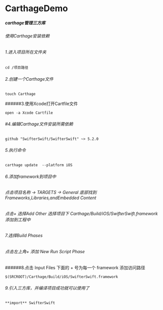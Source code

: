 # CarthageDemo
##### carthage管理三方库

###### 使用Carthage安装依赖

###### 1.进入项目所在文件夹

`cd /项目路径`

###### 2.创建一个Carthage文件

`touch Carthage`

######3.使用Xcode打开Cartfile文件

`open -a Xcode Cartfile`

###### #4.编辑Carthage文件安装所需依赖

`github "SwifterSwift/SwifterSwift" ~> 5.2.0`

###### 5.执行命令

`carthage update  --platform iOS`

###### 6.添加framework到项目中

###### 点击项目名称 -> TARGETS  -> General 底部找到 Frameworks,Libraries,andEmbedded Content

###### 点击+ 选择Add Other 选择项目下 Carthage/Build/iOS/SwifterSwift.framework  添加到工程中

###### 7.选择Build Phases

###### 点击左上角+ 添加 New Run Script Phase

######8.点击 Input Files 下面的 + 号为每一个 framework 添加访问路径

`$(SRCROOT)/Carthage/Build/iOS/SwifterSwift.framework`

###### 9.引入三方库，并编译项目成功就可以使用了

`**import** SwifterSwift`

